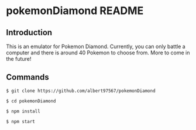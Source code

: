 # pokemonDiamond README

## Introduction
This is an emulator for Pokemon Diamond. Currently, you can only battle a computer and there is around 40 Pokemon to choose from. More to come in the future!

## Commands
`$ git clone https://github.com/albert97567/pokemonDiamond`

`$ cd pokemonDiamond`

`$ npm install`

`$ npm start`
